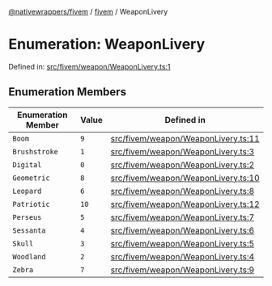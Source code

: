[@nativewrappers/fivem](../../README.md) / [fivem](../README.md) / WeaponLivery

# Enumeration: WeaponLivery

Defined in: [src/fivem/weapon/WeaponLivery.ts:1](https://github.com/nativewrappers/nativewrappers/blob/fae5ced8514b2702c9e091cb4666009f585dc560/src/fivem/weapon/WeaponLivery.ts#L1)

## Enumeration Members

| Enumeration Member | Value | Defined in |
| ------ | ------ | ------ |
| <a id="boom"></a> `Boom` | `9` | [src/fivem/weapon/WeaponLivery.ts:11](https://github.com/nativewrappers/nativewrappers/blob/fae5ced8514b2702c9e091cb4666009f585dc560/src/fivem/weapon/WeaponLivery.ts#L11) |
| <a id="brushstroke"></a> `Brushstroke` | `1` | [src/fivem/weapon/WeaponLivery.ts:3](https://github.com/nativewrappers/nativewrappers/blob/fae5ced8514b2702c9e091cb4666009f585dc560/src/fivem/weapon/WeaponLivery.ts#L3) |
| <a id="digital"></a> `Digital` | `0` | [src/fivem/weapon/WeaponLivery.ts:2](https://github.com/nativewrappers/nativewrappers/blob/fae5ced8514b2702c9e091cb4666009f585dc560/src/fivem/weapon/WeaponLivery.ts#L2) |
| <a id="geometric"></a> `Geometric` | `8` | [src/fivem/weapon/WeaponLivery.ts:10](https://github.com/nativewrappers/nativewrappers/blob/fae5ced8514b2702c9e091cb4666009f585dc560/src/fivem/weapon/WeaponLivery.ts#L10) |
| <a id="leopard"></a> `Leopard` | `6` | [src/fivem/weapon/WeaponLivery.ts:8](https://github.com/nativewrappers/nativewrappers/blob/fae5ced8514b2702c9e091cb4666009f585dc560/src/fivem/weapon/WeaponLivery.ts#L8) |
| <a id="patriotic"></a> `Patriotic` | `10` | [src/fivem/weapon/WeaponLivery.ts:12](https://github.com/nativewrappers/nativewrappers/blob/fae5ced8514b2702c9e091cb4666009f585dc560/src/fivem/weapon/WeaponLivery.ts#L12) |
| <a id="perseus"></a> `Perseus` | `5` | [src/fivem/weapon/WeaponLivery.ts:7](https://github.com/nativewrappers/nativewrappers/blob/fae5ced8514b2702c9e091cb4666009f585dc560/src/fivem/weapon/WeaponLivery.ts#L7) |
| <a id="sessanta"></a> `Sessanta` | `4` | [src/fivem/weapon/WeaponLivery.ts:6](https://github.com/nativewrappers/nativewrappers/blob/fae5ced8514b2702c9e091cb4666009f585dc560/src/fivem/weapon/WeaponLivery.ts#L6) |
| <a id="skull"></a> `Skull` | `3` | [src/fivem/weapon/WeaponLivery.ts:5](https://github.com/nativewrappers/nativewrappers/blob/fae5ced8514b2702c9e091cb4666009f585dc560/src/fivem/weapon/WeaponLivery.ts#L5) |
| <a id="woodland"></a> `Woodland` | `2` | [src/fivem/weapon/WeaponLivery.ts:4](https://github.com/nativewrappers/nativewrappers/blob/fae5ced8514b2702c9e091cb4666009f585dc560/src/fivem/weapon/WeaponLivery.ts#L4) |
| <a id="zebra"></a> `Zebra` | `7` | [src/fivem/weapon/WeaponLivery.ts:9](https://github.com/nativewrappers/nativewrappers/blob/fae5ced8514b2702c9e091cb4666009f585dc560/src/fivem/weapon/WeaponLivery.ts#L9) |
